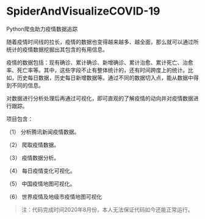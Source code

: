 # SpiderAndVisualizeCOVID-19
 Python爬虫助力疫情数据追踪



​	随着疫情时间线的拉长，疫情的数据也变得越来越多、越全面，那么就可以通过所统计的疫情数据挖掘出其包含的有用信息。

​	疫情的数据包括：现有确诊、累计确诊、新增确诊、累计治愈、累计死亡、治愈率、死亡率等。其中，这些字段不止有整体统计的，还有时间跨度上的统计。比如，历史每日数据，历史每日新增数据等。通过不同的数据切入点，能从数据中得到不同的信息。

​	对数据进行分析处理后再通过可视化，即可直观的了解疫情的动向并对疫情数据进行跟踪。



项目包含：

（1）      分析腾讯新闻疫情数据。

（2）      爬取疫情数据。

（3）      疫情数据分析。

（4）      每日疫情变化可视化。

（5）      中国疫情地图可视化。

（6）      世界疫情及地级市疫情地图可视化



> 注：代码完成时间2020年8月份，本人无法保证代码如今还能正常运行。